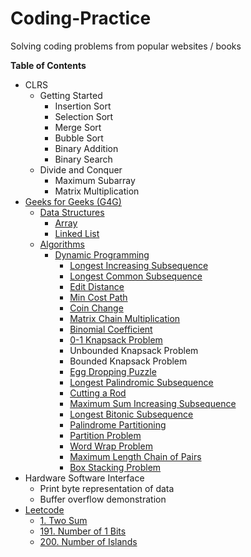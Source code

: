 # Coding-Practice
Solving coding problems from popular websites / books


**Table of Contents**

* CLRS
	* Getting Started
		* Insertion Sort
		* Selection Sort
		* Merge Sort
		* Bubble Sort
		* Binary Addition
		* Binary Search
	* Divide and Conquer
		* Maximum Subarray
		* Matrix Multiplication
* [Geeks for Geeks (G4G)](http://www.geeksforgeeks.org/)
	* [Data Structures](http://www.geeksforgeeks.org/data-structures/)
		* [Array](http://www.geeksforgeeks.org/array/)
		* [Linked List](http://www.geeksforgeeks.org/data-structures/linked-list/)
	* [Algorithms](http://www.geeksforgeeks.org/fundamentals-of-algorithms/)
		* [Dynamic Programming](http://www.geeksforgeeks.org/fundamentals-of-algorithms/#DynamicProgramming)
			* [Longest Increasing Subsequence](http://www.geeksforgeeks.org/dynamic-programming-set-3-longest-increasing-subsequence/)
			* [Longest Common Subsequence](http://www.geeksforgeeks.org/dynamic-programming-set-4-longest-common-subsequence/)
			* [Edit Distance](http://www.geeksforgeeks.org/dynamic-programming-set-5-edit-distance/)
			* [Min Cost Path](http://www.geeksforgeeks.org/dynamic-programming-set-6-min-cost-path/)
			* [Coin Change](http://www.geeksforgeeks.org/dynamic-programming-set-7-coin-change/)
			* [Matrix Chain Multiplication](http://www.geeksforgeeks.org/dynamic-programming-set-8-matrix-chain-multiplication/)
			* [Binomial Coefficient](http://www.geeksforgeeks.org/dynamic-programming-set-9-binomial-coefficient/)
			* [0-1 Knapsack Problem](http://www.geeksforgeeks.org/dynamic-programming-set-10-0-1-knapsack-problem/)
			* Unbounded Knapsack Problem
			* Bounded Knapsack Problem
			* [Egg Dropping Puzzle](http://www.geeksforgeeks.org/dynamic-programming-set-11-egg-dropping-puzzle/)
			* [Longest Palindromic Subsequence](http://www.geeksforgeeks.org/dynamic-programming-set-12-longest-palindromic-subsequence/)
			* [Cutting a Rod](http://www.geeksforgeeks.org/dynamic-programming-set-13-cutting-a-rod/)
			* [Maximum Sum Increasing Subsequence](http://www.geeksforgeeks.org/dynamic-programming-set-14-maximum-sum-increasing-subsequence/)
			* [Longest Bitonic Subsequence](http://www.geeksforgeeks.org/dynamic-programming-set-15-longest-bitonic-subsequence/)
			* [Palindrome Partitioning](http://www.geeksforgeeks.org/dynamic-programming-set-17-palindrome-partitioning/)
			* [Partition Problem](http://www.geeksforgeeks.org/dynamic-programming-set-18-partition-problem/)
			* [Word Wrap Problem](http://www.geeksforgeeks.org/dynamic-programming-set-18-word-wrap/)
			* [Maximum Length Chain of Pairs](http://www.geeksforgeeks.org/dynamic-programming-set-20-maximum-length-chain-of-pairs/)
			* [Box Stacking Problem](http://www.geeksforgeeks.org/dynamic-programming-set-21-box-stacking-problem/)
* Hardware Software Interface
	* Print byte representation of data
	* Buffer overflow demonstration
* [Leetcode](https://leetcode.com/problemset/algorithms/)
	* [1. Two Sum](https://leetcode.com/problems/two-sum/)
	* [191. Number of 1 Bits](https://leetcode.com/problems/number-of-1-bits/)
	* [200. Number of Islands](https://leetcode.com/problems/number-of-islands)